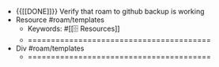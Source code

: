 - {{[[DONE]]}} Verify that roam to github backup is working
- Resource #roam/templates
    - Keywords: #[[🗄 Resources]] 
    - ========================================
- Div #roam/templates
    - ========================================
